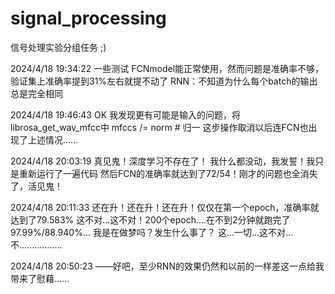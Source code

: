 # signal_processing
信号处理实验分组任务
;)

2024/4/18 19:34:22
一些测试
FCNmodel能正常使用，然而问题是准确率不够，验证集上准确率提到31%左右就提不动了
RNN：不知道为什么每个batch的输出总是完全相同

2024/4/18 19:46:43
OK 我发现更有可能是输入的问题，将librosa_get_wav_mfcc中
mfccs /= norm # 归一
这步操作取消以后连FCN也出现了上述情况......

2024/4/18 20:03:19
真见鬼！深度学习不存在了！
我什么都没动，我发誓！我只是重新运行了一遍代码
然后FCN的准确率就达到了72/54！刚才的问题也全消失了，活见鬼！

2024/4/18 20:11:33
还在升！还在升！还在升！仅仅在第一个epoch，准确率就达到了79.583%
这不对...这不对！200个epoch....在不到2分钟就跑完了
97.99%/88.940%...
我是在做梦吗？发生什么事了？
这...一切...这不对...
不.................

2024/4/18 20:50:23
——好吧，至少RNN的效果仍然和以前的一样差这一点给我带来了慰藉......
